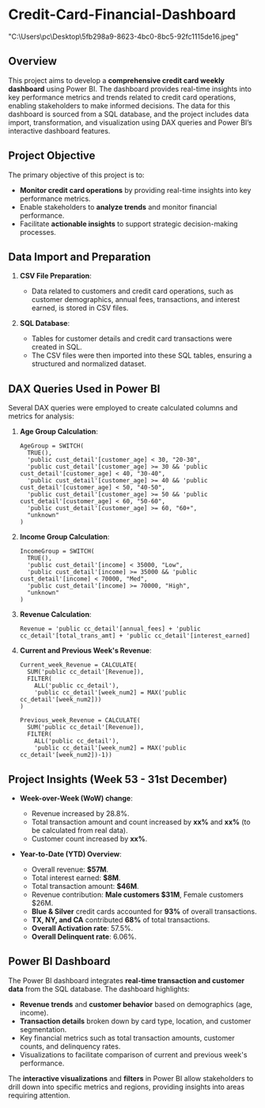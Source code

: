# Credit-Card-Financial-Dashboard

"C:\Users\pc\Desktop\5fb298a9-8623-4bc0-8bc5-92fc1115de16.jpeg"

## Overview

This project aims to develop a **comprehensive credit card weekly dashboard** using Power BI. The dashboard provides real-time insights into key performance metrics and trends related to credit card operations, enabling stakeholders to make informed decisions. The data for this dashboard is sourced from a SQL database, and the project includes data import, transformation, and visualization using DAX queries and Power BI’s interactive dashboard features.

## Project Objective

The primary objective of this project is to:

- **Monitor credit card operations** by providing real-time insights into key performance metrics.
- Enable stakeholders to **analyze trends** and monitor financial performance.
- Facilitate **actionable insights** to support strategic decision-making processes.

## Data Import and Preparation

1. **CSV File Preparation**:
   - Data related to customers and credit card operations, such as customer demographics, annual fees, transactions, and interest earned, is stored in CSV files.

2. **SQL Database**:
   - Tables for customer details and credit card transactions were created in SQL.
   - The CSV files were then imported into these SQL tables, ensuring a structured and normalized dataset.

## DAX Queries Used in Power BI

Several DAX queries were employed to create calculated columns and metrics for analysis:

1. **Age Group Calculation**:
   ```DAX
   AgeGroup = SWITCH(
     TRUE(),
     'public cust_detail'[customer_age] < 30, "20-30",
     'public cust_detail'[customer_age] >= 30 && 'public cust_detail'[customer_age] < 40, "30-40",
     'public cust_detail'[customer_age] >= 40 && 'public cust_detail'[customer_age] < 50, "40-50",
     'public cust_detail'[customer_age] >= 50 && 'public cust_detail'[customer_age] < 60, "50-60",
     'public cust_detail'[customer_age] >= 60, "60+",
     "unknown"
   )
   ```

2. **Income Group Calculation**:
   ```DAX
   IncomeGroup = SWITCH(
     TRUE(),
     'public cust_detail'[income] < 35000, "Low",
     'public cust_detail'[income] >= 35000 && 'public cust_detail'[income] < 70000, "Med",
     'public cust_detail'[income] >= 70000, "High",
     "unknown"
   )
   ```

3. **Revenue Calculation**:
   ```DAX
   Revenue = 'public cc_detail'[annual_fees] + 'public cc_detail'[total_trans_amt] + 'public cc_detail'[interest_earned]
   ```

4. **Current and Previous Week's Revenue**:
   ```DAX
   Current_week_Revenue = CALCULATE(
     SUM('public cc_detail'[Revenue]),
     FILTER(
       ALL('public cc_detail'),
       'public cc_detail'[week_num2] = MAX('public cc_detail'[week_num2]))
   )

   Previous_week_Revenue = CALCULATE(
     SUM('public cc_detail'[Revenue]),
     FILTER(
       ALL('public cc_detail'),
       'public cc_detail'[week_num2] = MAX('public cc_detail'[week_num2])-1))
   ```
   
## Project Insights (Week 53 - 31st December)

- **Week-over-Week (WoW) change**:
  - Revenue increased by 28.8%.
  - Total transaction amount and count increased by **xx%** and **xx%** (to be calculated from real data).
  - Customer count increased by **xx%**.

- **Year-to-Date (YTD) Overview**:
  - Overall revenue: **$57M**.
  - Total interest earned: **$8M**.
  - Total transaction amount: **$46M**.
  - Revenue contribution: **Male customers $31M**, Female customers $26M.
  - **Blue & Silver** credit cards accounted for **93%** of overall transactions.
  - **TX, NY, and CA** contributed **68%** of total transactions.
  - **Overall Activation rate**: 57.5%.
  - **Overall Delinquent rate**: 6.06%.

## Power BI Dashboard

The Power BI dashboard integrates **real-time transaction and customer data** from the SQL database. The dashboard highlights:

- **Revenue trends** and **customer behavior** based on demographics (age, income).
- **Transaction details** broken down by card type, location, and customer segmentation.
- Key financial metrics such as total transaction amounts, customer counts, and delinquency rates.
- Visualizations to facilitate comparison of current and previous week's performance.

The **interactive visualizations** and **filters** in Power BI allow stakeholders to drill down into specific metrics and regions, providing insights into areas requiring attention.
